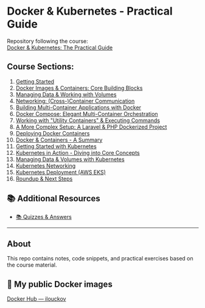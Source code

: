 # Docker & Kubernetes - Practical Guide

Repository following the course:  
[Docker & Kubernetes: The Practical Guide](https://www.udemy.com/course/docker-kubernetes-the-practical-guide/)

## Course Sections:

1. [Getting Started](docs/01-getting-started.md)
2. [Docker Images & Containers: Core Building Blocks](docs/02-images-and-containers.md)
3. [Managing Data & Working with Volumes](docs/03-managing-data-volumes.md)
4. [Networking: (Cross-)Container Communication](docs/04-networking-containers.md)
5. [Building Multi-Container Applications with Docker](docs/05-multi-container-apps.md)
6. [Docker Compose: Elegant Multi-Container Orchestration](docs/06-docker-compose.md)
7. [Working with "Utility Containers" & Executing Commands](docs/07-utility-containers-commands.md)
8. [A More Complex Setup: A Laravel & PHP Dockerized Project](docs/08-laravel-php-project.md)
9. [Deploying Docker Containers](docs/09-deploying-docker-containers.md)
10. [Docker & Containers - A Summary](docs/10-docker-containers-summary.md)
11. [Getting Started with Kubernetes](docs/11-getting-started-kubernetes.md)
12. [Kubernetes in Action - Diving into Core Concepts](docs/12-kubernetes-core-concepts.md)
13. [Managing Data & Volumes with Kubernetes](docs/13-kubernetes-managing-data-volumes.md)
14. [Kubernetes Networking](docs/14-kubernetes-networking.md)
15. [Kubernetes Deployment (AWS EKS)](docs/15-kubernetes-aws-eks.md)
16. [Roundup & Next Steps](docs/16-roundup-next-steps.md)

## 📚 Additional Resources
- [📚 Quizzes & Answers](docs/00-quizzes-and-answers.md)

---

## About
This repo contains notes, code snippets, and practical exercises based on the course material.

## 🐳 My public Docker images
[Docker Hub — ilouckov](https://hub.docker.com/repositories/ilouckov)